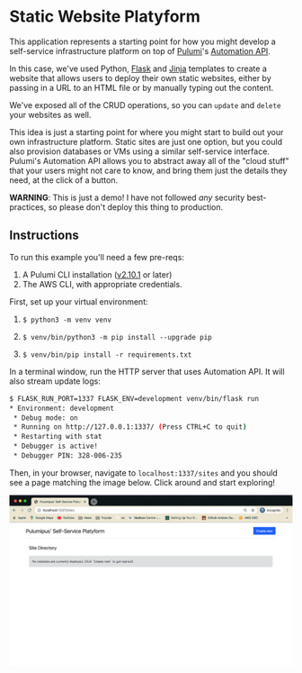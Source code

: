 # Static Website Platyform

This application represents a starting point for how you might develop a self-service infrastructure platform on top of [Pulumi](https://pulumi.com)'s [Automation API](https://www.pulumi.com/blog/automation-api/).

In this case, we've used Python, [Flask](https://flask.palletsprojects.com/en/1.1.x/) and [Jinja](https://jinja.palletsprojects.com/en/2.11.x/) templates to create a website that allows users to deploy their own static websites, either by passing in a URL to an HTML file or by manually typing out the content. 

We've exposed all of the CRUD operations, so you can `update` and `delete` your websites as well.

This idea is just a starting point for where you might start to build out your own infrastructure platform. Static sites are just one option, but you could also provision databases or VMs using a similar self-service interface. Pulumi's Automation API allows you to abstract away all of the "cloud stuff" that your users might not care to know, and bring them just the details they need, at the click of a button.

**WARNING**: This is just a demo! I have not followed *any* security best-practices, so please don't deploy this thing to production.

## Instructions

To run this example you'll need a few pre-reqs:
1. A Pulumi CLI installation ([v2.10.1](https://www.pulumi.com/docs/get-started/install/versions/) or later)
2. The AWS CLI, with appropriate credentials.

First, set up your virtual environment:
1. ```shell
   $ python3 -m venv venv
   ```
2. ```shell
   $ venv/bin/python3 -m pip install --upgrade pip
   ```
3. ```shell
   $ venv/bin/pip install -r requirements.txt
   ```

In a terminal window, run the HTTP server that uses Automation API. It will also stream update logs:

```bash
$ FLASK_RUN_PORT=1337 FLASK_ENV=development venv/bin/flask run
* Environment: development
 * Debug mode: on
 * Running on http://127.0.0.1:1337/ (Press CTRL+C to quit)
 * Restarting with stat
 * Debugger is active!
 * Debugger PIN: 328-006-235
```

Then, in your browser, navigate to `localhost:1337/sites` and you should see a page matching the image below. Click around and start exploring!

![Platyform](screenshot.png)
